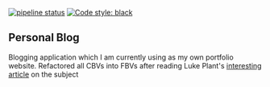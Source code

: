 [![pipeline status](https://gitlab.com/petersimpson/peterblog/badges/master/pipeline.svg)](https://gitlab.com/petersimpson/peterblog/commits/master)
[![Code style: black](https://img.shields.io/badge/code%20style-black-000000.svg)](https://github.com/psf/black)
## Personal Blog
Blogging application which I am currently using as my own portfolio website. 
Refactored all CBVs into FBVs after reading Luke Plant's [interesting article](https://spookylukey.github.io/django-views-the-right-way/) on the subject
